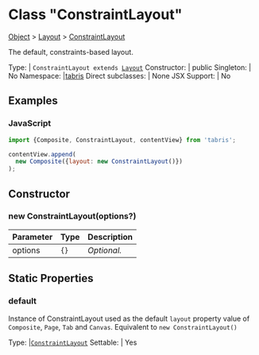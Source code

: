 ---
---
# Class "ConstraintLayout"

<a href="https://developer.mozilla.org/en-US/docs/Web/JavaScript/Reference/Global_Objects/Object" title="View &quot;Object&quot; on MDN">Object</a> > <a href="Layout.html" title="Layout Class Reference">Layout</a> > <a href="#" >ConstraintLayout</a>

The default, constraints-based layout.


Type: | <code style="white-space: nowrap">ConstraintLayout extends <a href="Layout.html" title="Layout Class Reference">Layout</a></code>
Constructor: | public
Singleton: | No
Namespace: |<a href="../modules.html#startup" >tabris</a>
Direct subclasses: | None
JSX Support: | No


## Examples
### JavaScript


```js
import {Composite, ConstraintLayout, contentView} from 'tabris';

contentView.append(
  new Composite({layout: new ConstraintLayout()})
);
```


## Constructor

### new ConstraintLayout(options?)

Parameter|Type|Description
-|-|-
options | <code style="white-space: nowrap">{}</code> | *Optional.*

## Static Properties

### default


Instance of ConstraintLayout used as the default `layout` property value of `Composite`, `Page`, `Tab` and `Canvas`. Equivalent to `new ConstraintLayout()`

Type: |<code style="white-space: nowrap"><a href="#" >ConstraintLayout</a></code>
Settable: | Yes





